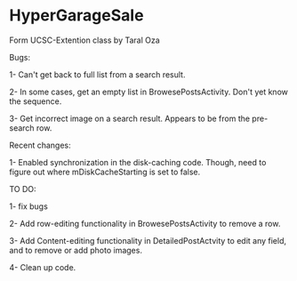 # HyperGarageSale
Form UCSC-Extention class by Taral Oza

Bugs:

1- Can't get back to full list from a search result.

2- In some cases, get an empty list in BrowesePostsActivity. Don't yet know the sequence.

3- Get incorrect image on a search result. Appears to be from the pre-search row.


Recent changes:

1- Enabled synchronization in the disk-caching code. Though, need to figure out where mDiskCacheStarting
   is set to false.
   
TO DO:

1- fix bugs

2- Add row-editing functionality in BrowesePostsActivity to remove a row.

3- Add Content-editing functionality in DetailedPostActvity to edit any field, and to remove
   or add photo images.
   
4- Clean up code.

